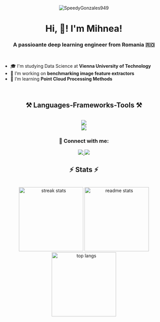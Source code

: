 <p align="center"> <img src="https://komarev.com/ghpvc/?username=SpeedyGonzales949&label=Profile%20views&color=0e75b6&style=flat" alt="SpeedyGonzales949" /> </p>

<h1 align="center"> Hi, 👋! I'm Mihnea!</h1>
<h3 align="center"> A passioante deep learning engineer from Romania 🇷🇴</h3>
</br>

<div align="left">
    
 - 🎓 I'm studying Data Science at **Vienna University of Technology** </br>
 - 🔭 I’m working on **benchmarking image feature extractors** </br>
 - 🌱 I’m learning **Point Cloud Processing Methods** </br>
 
</div>
</br>

<h2 align="center">⚒️ Languages-Frameworks-Tools ⚒️</h2>
<br/>
<div align="center">
    <img src="https://skillicons.dev/icons?i=python,cpp,bash" /><br>
    <img src="https://skillicons.dev/icons?i=pytorch,tensorflow,opencv,linux,vscode"/>
</div>

<h3 align="center">📎 Connect with me:</h3>
<div align="center">
  <a href="mailto:mihneaaleman@yahoo.com">
    <img src="https://img.shields.io/badge/Gmail-333333?style=for-the-badge&logo=gmail&logoColor=red" />
  </a>
  <a href="https://linkedin.com/in/mihnea-aleman" target="_blank">
    <img src="https://img.shields.io/badge/LinkedIn-0077B5?style=for-the-badge&logo=linkedin&logoColor=white" target="_blank" />
  </a>
    
  </a>
</div>
<h2 align="center">⚡ Stats ⚡</h2>
<br>
<div align=center>
  <img height=200 src="https://github-readme-streak-stats-salesp07.vercel.app/?user=SpeedyGonzales949&count_private=true&theme=react&border_radius=10" alt="streak stats"/>
  <img height=200 src="https://github-readme-stats-salesp07.vercel.app/api?username=SpeedyGonzales949&count_private=true&show_icons=true&theme=react&rank_icon=github&border_radius=10" alt="readme stats" />
  <br/>
  <img height=200 align="center" src="https://github-readme-stats-salesp07.vercel.app/api/top-langs/?username=SpeedyGonzales949&hide=HTML,Hack&langs_count=8&layout=compact&theme=react&border_radius=10&size_weight=0.5&count_weight=0.5&exclude_repo=github-readme-stats" alt="top langs" />
</div>

